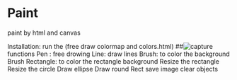 # Paint
paint by html and canvas

Installation:
run the (free draw colormap and colors.html)
##![capture](https://user-images.githubusercontent.com/24494897/33520270-4975bb04-d7c0-11e7-9dd1-3108e8d00d28.PNG)
functions
Pen : free drowing
Line: draw lines
Brush: to color the background
Brush Rectangle:  to color the rectangle background
Resize the rectangle
Resize the circle
Draw ellipse
Draw round Rect
save image
clear objects

